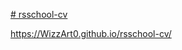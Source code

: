 [# rsschool-cv](https://WizzArt0.github.io/rsschool-cv/cv)

https://WizzArt0.github.io/rsschool-cv/
